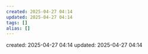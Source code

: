 ```yaml
---
created: 2025-04-27 04:14
updated: 2025-04-27 04:14
tags: []
alias: []
---
```


created: 2025-04-27 04:14
updated: 2025-04-27 04:14

